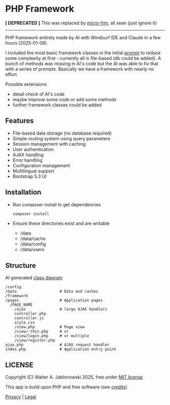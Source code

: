 # PHP Framework

**[ DEPRECATED ]** This was replaced by [micro-frm](https://github.com/walter-a-jablonowski/micro-frm), all seen (just ignore it)

-----------

PHP framework entirely made by AI with Windsurf IDE and Claude in a few hours (2025-01-08).

I included the most basic framework classes in the initial [prompt](ai.md) to reduce some complexity at first - currently all is file-based (db could be added). A bunch of methods was missing in AI's code but the AI was able to fix that with a series of prompts. Basically we have a framework with nearly no effort.

Possible extensions

- detail check of AI's code
- maybe improve some code or add some methods
- further framework classes could be added

## Features

- File-based data storage (no database required)
- Simple routing system using query parameters
- Session management with caching
- User authentication
- AJAX handling
- Error handling
- Configuration management
- Multilingual support
- Bootstrap 5.3 UI

## Installation

- Run composer install to get dependencies
   ```bash
   composer install
   ```

- Ensure these directories exist and are writable
   - /data
   - /data/cache
   - /data/config
   - /data/users
 
## Structure

AI generated [class diagram](misc/framework_class_diagram.mermaid)

```
/config
/data                   # Data and caches
/framework
/pages                  # Application pages
  /PAGE_NAME
    /ajax               # large AJAX handlers
    controller.php
    controller.js
    style.css
    /view.php           # Page view
    /view/-this.php     # or
    /view/login.php     # or multiple
    /view/register.php
ajax.php                # AJAX request handler
index.php               # Application entry point
```


LICENSE
----------------------------------------------------------

Copyright (C) Walter A. Jablonowski 2025, free under [MIT license](LICENSE)

This app is build upon PHP and free software (see [credits](credits.md))

[Privacy](https://walter-a-jablonowski.github.io/privacy.html) | [Legal](https://walter-a-jablonowski.github.io/imprint.html)
